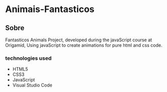 <h1>Animais-Fantasticos</h1>

<h2>Sobre</h2>
<p>Fantasticos Animals Project, developed during the javaScript course at Origamid, Using javaScript to create animations for pure html and css code.</p>

### technologies used
+ HTML5
+ CSS3
+ JavaScript
+ Visual Studio Code
